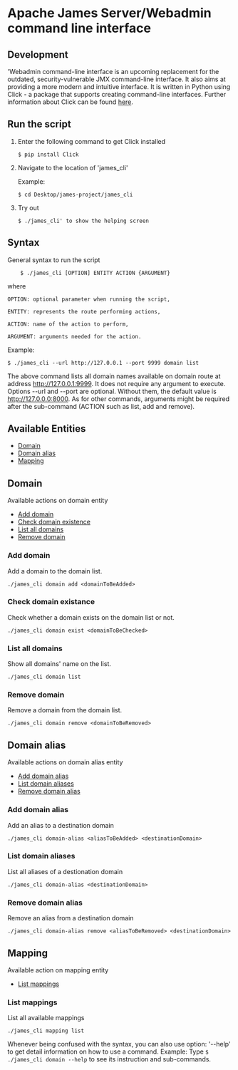 # Apache James Server/Webadmin command line interface

## Development

'Webadmin command-line interface is an upcoming replacement for the outdated, security-vulnerable JMX command-line interface. It also aims at providing a more modern and intuitive interface.
It is written in Python using Click - a package that supports creating command-line interfaces. Further information about Click can be found [here](https://click.palletsprojects.com).


## Run the script
1. Enter the following command to get Click installed

      ```
      $ pip install Click
      ```
  
2. Navigate to the location of 'james_cli'

      Example: 
      ```
      $ cd Desktop/james-project/james_cli 
      ```
  
3. Try out 
      ```
      $ ./james_cli' to show the helping screen 
      ```


## Syntax

General syntax to run the script

        
        $ ./james_cli [OPTION] ENTITY ACTION {ARGUMENT}
        
where

    OPTION: optional parameter when running the script,
  
    ENTITY: represents the route performing actions,
  
    ACTION: name of the action to perform,
  
    ARGUMENT: arguments needed for the action.

Example: 
```
$ ./james_cli --url http://127.0.0.1 --port 9999 domain list
```

The above command lists all domain names available on domain route at address http://127.0.0.1:9999. 
It does not require any argument to execute. Options --url and --port are optional. Without them, the default value is http://127.0.0.0:8000.
As for other commands, arguments might be required after the sub-command (ACTION such as list, add and remove).

## Available Entities
  - [Domain](#Domain)
  - [Domain alias](#Domain_alias)
  - [Mapping](#Mapping)
  
## Domain 
Available actions on domain entity
  - [Add domain](#Add_domain)
  - [Check domain existence](#Check_domain_exist)
  - [List all domains](#List_all_domains)
  - [Remove domain](#Remove_domain)
  
### Add domain
Add a domain to the domain list.
```
./james_cli domain add <domainToBeAdded>
```

### Check domain existance
Check whether a domain exists on the domain list or not.
```
./james_cli domain exist <domainToBeChecked>
```

### List all domains
Show all domains' name on the list.
```
./james_cli domain list
```

### Remove domain
Remove a domain from the domain list.
```
./james_cli domain remove <domainToBeRemoved>
```

## Domain alias
Available actions on domain alias entity
  - [Add domain alias](#Add_domain_alias)
  - [List domain aliases](#List_domain_aliases)
  - [Remove domain alias](#Remove_domain_alias)
  
### Add domain alias
Add an alias to a destination domain
```
./james_cli domain-alias <aliasToBeAdded> <destinationDomain>
```

### List domain aliases
List all aliases of a destionation domain
```
./james_cli domain-alias <destinationDomain>
```

### Remove domain alias
Remove an alias from a destination domain
```
./james_cli domain-alias remove <aliasToBeRemoved> <destinationDomain>
```

## Mapping
Available action on mapping entity
  - [List mappings](#List_mappings)

### List mappings
List all available mappings
```
./james_cli mapping list
```

Whenever being confused with the syntax, you can also use option: '--help' to get detail information on how to use a command.
Example: Type ```$ ./james_cli domain --help``` to see its instruction and sub-commands.
